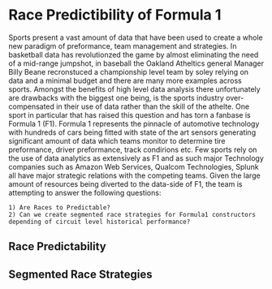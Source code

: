 # Race Predictibility of Formula 1
Sports present a vast amount of data that have been used to create a whole new paradigm of preformance, team management and strategies. In basketball data has revolutionzed the game by almost eliminating the need of a mid-range jumpshot, in baseball the Oakland Atheltics general Manager Billy Beane recronstuced a championship level team by soley relying on data and a minimal budget and there are many more examples across sports. Amongst the benefits of high level data analysis there unfortunately are drawbacks with the biggest one being, is the sports industry over-compensated in their use of data rather than the skill of the athelte. One sport in particular that has raised this question and has torn a fanbase is Formula 1 (F1). Formula 1 represents the pinnacle of automotive technology with hundreds of cars being fitted with state of the art sensors generating significant amount of data which teams monitor to determine tire preformance, driver preformance, track condirions etc. Few sports rely on the use of data analytics as extensively as F1 and as such major Technology companies such as Amazon Web Services, Qualcom Technologies, Splunk all have major strategic relations with the competing teams. Given the large amount of resources being diverted to the data-side of F1, the team is attempting to answer the following questions:


    1) Are Races to Predictable?
    2) Can we create segmented race strategies for Formula1 constructors depending of circuit level historical performance?



 ## Race Predictability

 ## Segmented Race Strategies
 

    